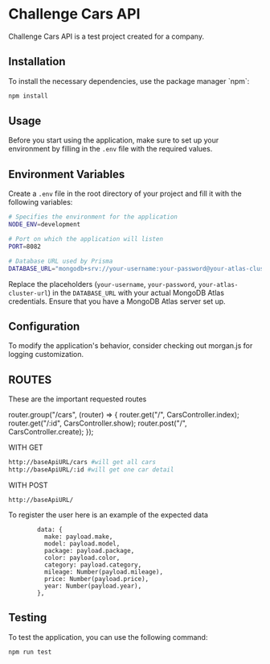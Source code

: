 # Challenge Cars API

Challenge Cars API is a test project created for a company.

## Installation

To install the necessary dependencies, use the package manager \`npm\`:

```bash
npm install
```
## Usage
Before you start using the application, make sure to set up your environment by filling in the `.env` file with the required values.

## Environment Variables
Create a `.env` file in the root directory of your project and fill it with the following variables:

```bash
# Specifies the environment for the application
NODE_ENV=development

# Port on which the application will listen
PORT=8082

# Database URL used by Prisma
DATABASE_URL="mongodb+srv://your-username:your-password@your-atlas-cluster-url/cars-challenge"
```

Replace the placeholders (`your-username`, `your-password`, `your-atlas-cluster-url`) in the `DATABASE_URL` with your actual MongoDB Atlas credentials. Ensure that you have a MongoDB Atlas server set up.

## Configuration
To modify the application's behavior, consider checking out morgan.js for logging customization.

## ROUTES

These are the important requested routes

  router.group("/cars", (router) => {
    router.get("/", CarsController.index);
    router.get("/:id", CarsController.show);
    router.post("/", CarsController.create);
  });

WITH GET
  ```bash
  http://baseApiURL/cars #will get all cars
  http://baseApiURL/:id #will get one car detail
  ```

WITH POST
```
http://baseApiURL/
```
To register the user here is an example of the expected data

```
        data: {
          make: payload.make,
          model: payload.model,
          package: payload.package,
          color: payload.color,
          category: payload.category,
          mileage: Number(payload.mileage),
          price: Number(payload.price),
          year: Number(payload.year),
        },
```

## Testing

To test the application, you can use the following command:

```bash
npm run test
